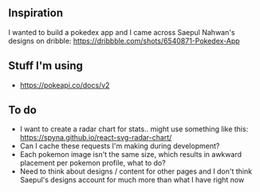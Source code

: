 ## Inspiration
I wanted to build a pokedex app and I came across Saepul Nahwan's designs on dribble: https://dribbble.com/shots/6540871-Pokedex-App

## Stuff I'm using
- https://pokeapi.co/docs/v2

## To do
- I want to create a radar chart for stats.. might use something like this: https://spyna.github.io/react-svg-radar-chart/
- Can I cache these requests I'm making during development?
- Each pokemon image isn't the same size, which results in awkward placement per pokemon profile, what to do?
- Need to think about designs / content for other pages and I don't think Saepul's designs account for much more than what I have right now
